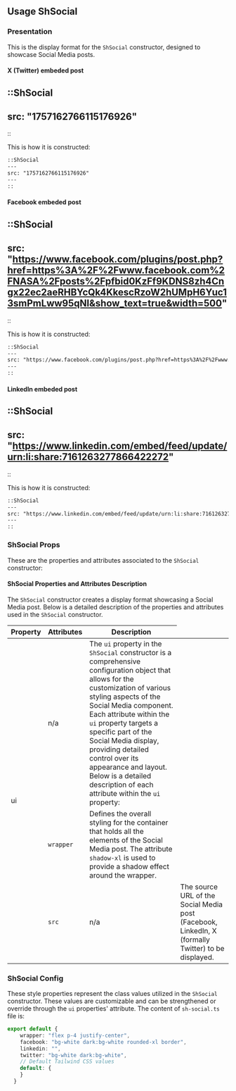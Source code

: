 ## Usage ShSocial
### Presentation
This is the display format for the `ShSocial` constructor, designed to showcase Social Media posts.

#### X (Twitter) embeded post

::ShSocial
---
src: "1757162766115176926"
---
::

This is how it is constructed:

```md
::ShSocial
---
src: "1757162766115176926"
---
::
```

#### Facebook embeded post

::ShSocial
---
src: "https://www.facebook.com/plugins/post.php?href=https%3A%2F%2Fwww.facebook.com%2FNASA%2Fposts%2Fpfbid0KzFf9KDNS8zh4Cngx22ec2aeRHBYcQk4KkescRzoW2hUMpH6Yuc13smPmLww95qNl&show_text=true&width=500"
---
::

This is how it is constructed:

```md
::ShSocial
---
src: "https://www.facebook.com/plugins/post.php?href=https%3A%2F%2Fwww.facebook.com%2FNASA%2Fposts%2Fpfbid0KzFf9KDNS8zh4Cngx22ec2aeRHBYcQk4KkescRzoW2hUMpH6Yuc13smPmLww95qNl&show_text=true&width=500"
---
::
```

#### LinkedIn embeded post

::ShSocial
---
src: "https://www.linkedin.com/embed/feed/update/urn:li:share:7161263277866422272"
---
::

This is how it is constructed:

```md
::ShSocial
---
src: "https://www.linkedin.com/embed/feed/update/urn:li:share:7161263277866422272"
---
::
```
### ShSocial Props
These are the properties and attributes associated to the `ShSocial` constructor:

#### ShSocial Properties and Attributes Description
The `ShSocial` constructor creates a display format showcasing a Social Media post.  Below is a detailed description of the properties and attributes used in the `ShSocial` constructor.

<table>
  <thead>
    <tr>
      <th>Property</th>
      <th>Attributes</th>
      <th>Description</th>
    </tr>
  </thead>
  <tbody>
    <tr>
      <td rowspan="9">ui</td>
      <td>n/a</td>
      <td>The <code>ui</code> property in the <code>ShSocial</code> constructor is a comprehensive configuration object that allows for the customization of various styling aspects of the Social Media component. Each attribute within the <code>ui</code> property targets a specific part of the Social Media display, providing detailed control over its appearance and layout. Below is a detailed description of each attribute within the <code>ui</code> property:</td>
    </tr>
    <tr>
      <td><code>wrapper</code></td>
      <td>Defines the overall styling for the container that holds all the elements of the Social Media post. The attribute <code>shadow-xl</code> is used to provide a shadow effect around the wrapper.</td>
    </tr>
    <tr>
      <td><code>src</code></td>
      <td>n/a</td>
      <td>The source URL of the Social Media post (Facebook, LinkedIn, X (formally Twitter) to be displayed.</td>
    </tr>
  </tbody>
</table>

### ShSocial Config
These style properties represent the class values utilized in the `ShSocial` constructor. These values are customizable and can be strengthened or override through the `ui` properties' attribute. The content of `sh-social.ts` file is:

```ts
export default {
    wrapper: "flex p-4 justify-center",
    facebook: "bg-white dark:bg-white rounded-xl border",
    linkedin: "",
    twitter: "bg-white dark:bg-white",
    // Default Tailwind CSS values
    default: {
    }
  }
```

